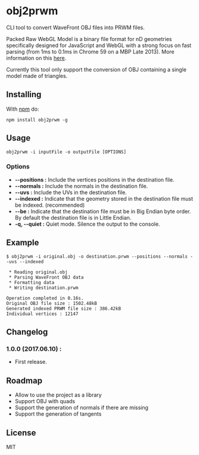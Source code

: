 # obj2prwm

CLI tool to convert WaveFront OBJ files into PRWM files.

Packed Raw WebGL Model is a binary file format for nD geometries specifically designed for JavaScript and WebGL with a strong focus on fast parsing (from 1ms to 0.1ms in Chrome 59 on a MBP Late 2013). More information on this [here](https://github.com/kchapelier/PRWM).

Currently this tool only support the conversion of OBJ containing a single model made of triangles.

## Installing

With [npm](http://npmjs.org) do:

```
npm install obj2prwm -g
```

## Usage

```obj2prwm -i inputFile -o outputFile [OPTIONS]```

### Options

 * **--positions :** Include the vertices positions in the destination file.
 * **--normals :** Include the normals in the destination file.
 * **--uvs :** Include the UVs in the destination file.
 * **--indexed :** Indicate that the geometry stored in the destination file must be indexed. (recommended)
 * **--be :** Indicate that the destination file must be in Big Endian byte order. By default the destination file is in Little Endian.
 * **-q, --quiet :** Quiet mode. Silence the output to the console.

## Example

```
$ obj2prwm -i original.obj -o destination.prwm --positions --normals --uvs --indexed

 * Reading original.obj
 * Parsing WaveFront OBJ data
 * Formatting data
 * Writing destination.prwm

Operation completed in 0.16s.
Original OBJ file size : 1502.48kB
Generated indexed PRWM file size : 386.42kB
Individual vertices : 12147
```

## Changelog

### 1.0.0 (2017.06.10) :

 * First release.

## Roadmap

 * Allow to use the project as a library
 * Support OBJ with quads
 * Support the generation of normals if there are missing
 * Support the generation of tangents

## License

MIT
